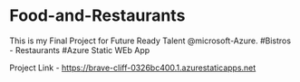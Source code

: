 # Food-and-Restaurants
This is my Final Project for Future Ready Talent @microsoft-Azure.
#Bistros - Restaurants
#Azure Static WEb App 



Project Link - https://brave-cliff-0326bc400.1.azurestaticapps.net
